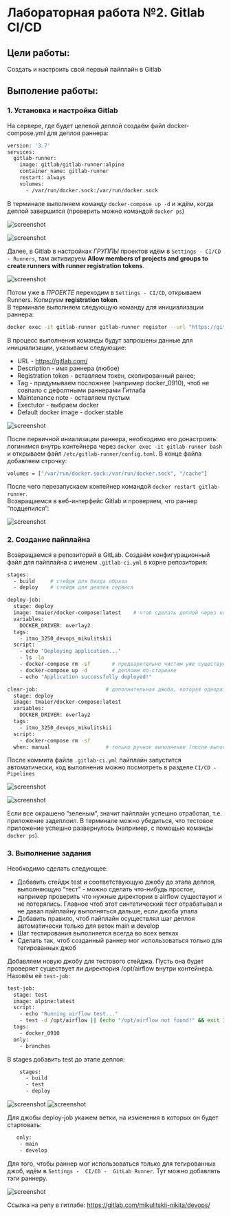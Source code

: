 # Лабораторная работа №2. Gitlab CI/CD

## Цели работы:
Создать и настроить свой первый пайплайн в Gitlab

## Выполение работы:
### 1. Установка и настройка Gitlab
На сервере, где будет целевой деплой создаём файл docker-compose.yml для деплоя раннера:

```bash
version: '3.7'
services:
  gitlab-runner:
    image: gitlab/gitlab-runner:alpine
    container_name: gitlab-runner
    restart: always
    volumes:
      - /var/run/docker.sock:/var/run/docker.sock
```

В терминале выполняем команду `docker-compose up -d` и ждём, когда деплой завершится (проверить можно командой `docker ps`)

![screenshot](img/1.png)

![screenshot](img/2.png)

Далее, в Gitlab в настройках *ГРУППЫ* проектов идём в `Settings - CI/CD - Runners`, там активируем **Allow members of projects and groups to create runners with runner registration tokens**.

![screenshot](img/3.png)

Потом уже в *ПРОЕКТЕ* переходим в `Settings - CI/CD`, открываем Runners. Копируем **registration token**.
</br>В терминале выполняем следующую команду для инициализации раннера:

```bash
docker exec -it gitlab-runner gitlab-runner register --url "https://gitlab.com/" --clone-url "https://gitlab.com/"
```

В процесс выполнения команды будут запрошены данные для инициализации, указываем следующие:

- URL - https://gitlab.com/ 
- Description - имя раннера (любое)
- Registration token - вставляем токен, скопированный ранее;
- Tag - придумываем посложнее (например docker_0910), чтоб не совпало с дефолтными раннерами Гитлаба
- Maintenance note - оставляем пустым
- Exectutor - выбраем docker
- Default docker image - docker:stable

![screenshot](img/4.png)

После первичной иниализации раннера, необходимо его донастроить: логинимся внутрь контейнера через `docker exec -it gitlab-runner bash` и открываем файл `/etc/gitlab-runner/config.toml`.
В конце файла добавляем строчку:

```bash
volumes = ["/var/run/docker.sock:/var/run/docker.sock", "/cache"]
```

После чего перезапускаем контейнер командой `docker restart gitlab-runner`.
</br> Возвращаемся в веб-интерфейс Gitlab и проверяем, что раннер “подцепился”:

![screenshot](img/5.png)

### 2. Создание пайплайна

Возвращаемся в репозиторий в GitLab. Создаём конфигурационный файл для пайплайна с именем `.gitlab-ci.yml` в корне репозитория:

```bash
stages:
  - build     # стейдж для билда образа
  - deploy    # стейдж для деплоя сервиса

deploy-job:
  stage: deploy
  image: tmaier/docker-compose:latest    # чтоб сделать деплой через композ нам нужен.. композ
  variables:
    DOCKER_DRIVER: overlay2
  tags:
    - itmo_3250_devops_mikulitskii
  script:
    - echo "Deploying application..."
    - ls -la
    - docker-compose rm -sf       # предварительно чистим уже существующее
    - docker-compose up -d        # деплоим по-старинке
    - echo "Application successfully deployed!"

clear-job:                      # дополнительная джоба, которая одноразово сотрет задеплоенное
  stage: deploy
  image: tmaier/docker-compose:latest
  variables:
    DOCKER_DRIVER: overlay2
  tags:
    - itmo_3250_devops_mikulitskii
  script:
    - docker-compose rm -sf
  when: manual                  # только ручное выполнение (после выполнения лабораторной, например)
```

После коммита файла `.gitlab-ci.yml` пайплайн запустится автоматически, ход выполнения можно посмотреть в разделе `CI/CD - Pipelines`

![screenshot](img/6.png)

![screenshot](img/7.png)

Если все окрашено “зеленым”, значит пайплайн успешно отработал, т.е. приложение задеплоил. В терминале можно убедиться, что тестовое приложение успешно развернулось (например, с помощью команды `docker ps`).

### 3. Выполнение задания
Необходимо сделать следующее:
- Добавить стейдж test и соответствующую джобу до этапа деплоя, выполняющую “тест” - можно сделать что-нибудь простое, например проверить что нужные директории в airflow существуют и не потерялись. Главное чтоб этот синтетический тест отрабатывал и не давал
пайплайну выполняться дальше, если джоба упала
- Добавить правило, чтоб пайплайн осуществлял шаг деплоя автоматически только для веток main и develop
- Шаг тестирования выполняется всегда во всех ветках
- Сделать так, чтоб созданный раннер мог использоваться только для тегированных джоб

Добавляем новую джобу для тестового стейджа. Пусть она будет проверяет существует ли директория /opt/airflow внутри контейнера. Назовём её `test-job`:

```bash
test-job:
  stage: test
  image: alpine:latest
  script:
    - echo "Running airflow test..."
    - test -d /opt/airflow || (echo "/opt/airflow not found!" && exit 1)
  tags:
    - docker_0910
  only:
    - branches
```

В stages добавить test до этапе деплоя:

```bash
	stages:
	  - build
	  - test
	  - deploy
```

![screenshot](img/8.png)
![screenshot](img/9.png)

Для джобы deploy-job  укажем ветки, на изменения в которых он будет стартовать:

```bash
   only:
    - main
    - develop
```

Для того, чтобы раннер мог использоваться только для тегированных джоб, идём в  `Settings -  CI/CD -  GitLab Runner`. Тут можно добавлять тэги раннеру.

![screenshot](img/10.png)


Ссылка на репу в гитлабе: https://gitlab.com/mikulitskii-nikita/devops/